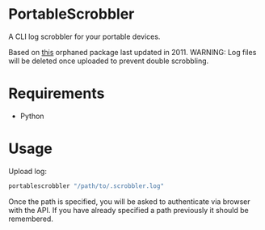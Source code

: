 # PortableScrobbler
A CLI log scrobbler for your portable devices.

Based on [this](https://code.launchpad.net/scrobblethis) orphaned package last updated in 2011.
WARNING: Log files will be deleted once uploaded to prevent double scrobbling.

# Requirements
- Python

# Usage
Upload log:

```sh
portablescrobbler "/path/to/.scrobbler.log"
```

Once the path is specified, you will be asked to authenticate via browser with the API. If you have already specified a path previously it should be remembered. 
